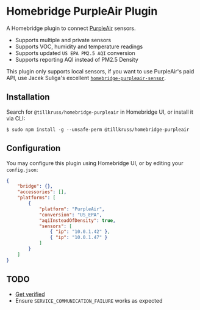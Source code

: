 # Homebridge PurpleAir Plugin

A Homebridge plugin to connect [PurpleAir](https://purpleair.com/) sensors.

- Supports multiple and private sensors
- Supports VOC, humidity and temperature readings
- Supports updated `US EPA PM2.5 AQI` conversion
- Supports reporting AQI instead of PM2.5 Density

This plugin only supports local sensors, if you want to use PurpleAir's paid API, use Jacek Suliga's excellent [`homebridge-purpleair-sensor`](https://github.com/jmkk/homebridge-purpleair-sensor).

## Installation

Search for `@tillkruss/homebridge-purpleair` in Homebridge UI, or install it via CLI:

```shell
$ sudo npm install -g --unsafe-perm @tillkruss/homebridge-purpleair
```

## Configuration

You may configure this plugin using Homebridge UI, or by editing your `config.json`:

```json
{
    "bridge": {},
    "accessories": [],
    "platforms": [
        {
            "platform": "PurpleAir",
            "conversion": "US_EPA",
            "aqiInsteadOfDensity": true,
            "sensors": [
                { "ip": "10.0.1.42" },
                { "ip": "10.0.1.47" }
            ]
        }
    ]
}
```

## TODO

- [Get verified](https://github.com/homebridge/verified)
- Ensure `SERVICE_COMMUNICATION_FAILURE` works as expected
